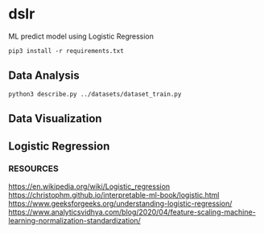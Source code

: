 # dslr
ML predict model using Logistic Regression

```
pip3 install -r requirements.txt
```

## Data Analysis

```
python3 describe.py ../datasets/dataset_train.py
```


## Data Visualization


## Logistic Regression


### RESOURCES

https://en.wikipedia.org/wiki/Logistic_regression
https://christophm.github.io/interpretable-ml-book/logistic.html
https://www.geeksforgeeks.org/understanding-logistic-regression/
https://www.analyticsvidhya.com/blog/2020/04/feature-scaling-machine-learning-normalization-standardization/
